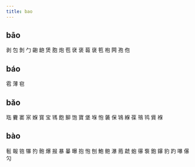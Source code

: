 ```yaml
---
title: bao
---
```


## bāo
剥
包
剝
勹
齙
龅
煲
胞
炮
苞
裦
褒
蕔
襃
笣
枹
闁
孢
佨
## báo
雹
薄
窇
## bǎo
珤
靌
寚
宲
媬
寳
宝
駂
飽
飹
饱
寶
堡
堢
怉
藵
保
鴇
緥
葆
鳵
鸨
賲
褓
## bào
髱
報
铇
犦
犳
骲
爆
报
暴
曓
曝
抱
怉
刨
鮑
鲍
瀑
菢
虣
蚫
忁
袌
鉋
鑤
豹
趵
嚗
儤
勽
